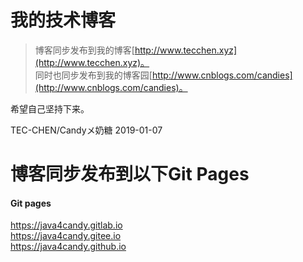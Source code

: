 # 我的技术博客

> 博客同步发布到我的博客[http://www.tecchen.xyz](http://www.tecchen.xyz)。  
> 同时也同步发布到我的博客园[http://www.cnblogs.com/candies](http://www.cnblogs.com/candies)。  

希望自己坚持下来。

TEC-CHEN/Candyメ奶糖 2019-01-07

# 博客同步发布到以下Git Pages
#### Git pages
https://java4candy.gitlab.io  
https://java4candy.gitee.io  
https://java4candy.github.io  